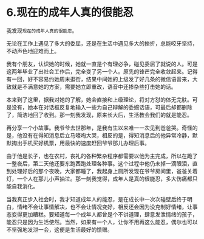 # 6.现在的成年人真的很能忍

我发现`现在的成年人真的很能忍`。

无论在工作上遇见了多大的委屈，还是在生活中遇见多大的挫折，总能咬牙坚持，不动声色地迎难而上。

我有个朋友，认识她的时候，她就一直是个有理必争，碰见委屈了就说的人。可是这两年毕业了出社会工作后，完全变了另一个人。原先的锋芒完全收敛起来。记得有一回，好不容易约她周末逛街，结果中间她的上级发了好几条的微信语音来，大致就是不满意她的方案，需要她立即重改，语音中还掺杂些打击她的话。

本来到了这里，据我对她的了解，她会直接和上级理论，将对方怼的体无完肤。可是没有，她本在对话框反复地输入一些为自己辩解的委婉话语，可最后却都删除了，简洁地回了收到。那一刻我发现，原来长大后，生活教会我们的就是能忍。

再分享一个小故事。我爷爷去世那年，是我有生以来唯一一次见到爸爸哭。奇怪的是，他没有在得知消息后立马嚎啕大哭，相反的是，得知消息后的他异常冷静，默默掏出手机买好机票，用最快的速度赶回爷爷那儿办理后事。

由于他是长子，也在农村，丧礼的各种繁杂程序都需要以他为主完成，所以在跪了一整夜后，第二天他还要东跑西跑处理各种事。这个过程中他仍未掉一滴眼泪，直到处理好后的那个夜晚，大家都睡了，我起身上厕所发现在爷爷房间里，爸爸关着灯，一个人在那儿小声抽泣。那一刻我觉得，成年人是真的很能忍，多大伤痛都只能自我消化。

当我真正步入社会时，我才知道成年人的能忍，是在成长中一次次碰壁后终于明白，情绪不会让事情解决，也不会让情况变好，相反还会因为没克制好情绪，让事态变得更加糟糕。要知道每一个成年人都曾是个不讲道理，肆意发泄情绪的孩子，能忍只是因为生活使然。当然，如果有一个人，让你不用再这么能忍，偶尔也可以不坚强地发泄一会，这便是生活最好的馈赠。

